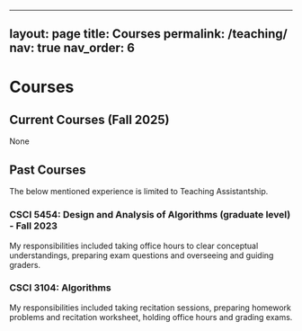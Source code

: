 
---
layout: page
title: Courses
permalink: /teaching/
nav: true
nav_order: 6
---
# Courses

## Current Courses (Fall 2025)
None

## Past Courses

The below mentioned experience is limited to Teaching Assistantship. 

### **CSCI 5454: Design and Analysis of Algorithms (graduate level) - Fall 2023**
My responsibilities included taking office hours to clear conceptual understandings, preparing exam questions and
overseeing and guiding graders.


### **CSCI 3104: Algorithms**
My responsibilities included taking recitation sessions, preparing homework problems and recitation worksheet,
holding office hours and grading exams.

